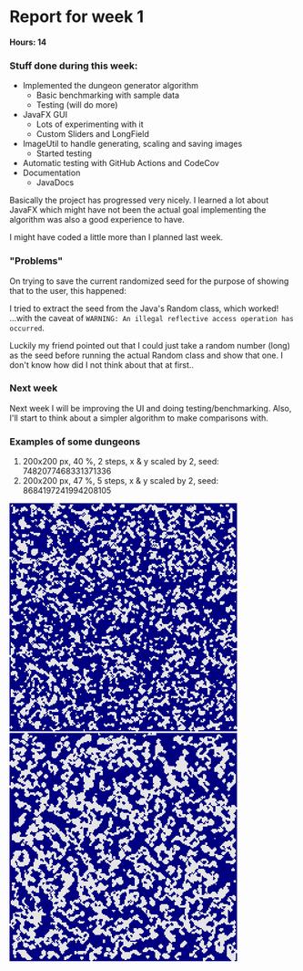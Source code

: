 # Report for week 1

**Hours: 14** 

### Stuff done during this week:

- Implemented the dungeon generator algorithm
  - Basic benchmarking with sample data
  - Testing (will do more)
- JavaFX GUI
  - Lots of experimenting with it
  - Custom Sliders and LongField
- ImageUtil to handle generating, scaling and saving images
  - Started testing
- Automatic testing with GitHub Actions and CodeCov
- Documentation
  - JavaDocs
    
Basically the project has progressed very nicely. I learned a lot about JavaFX which might have not been the actual goal implementing the algorithm was also a good experience to have. 

I might have coded a little more than I planned last week.

### "Problems"

On trying to save the current randomized seed for the purpose of showing that to the user, this happened: 

I tried to extract the seed from the Java's Random class, which worked! ...with the caveat of `WARNING: An illegal reflective access operation has occurred`. 

Luckily my friend pointed out that I could just take a random number (long) as the seed before running the actual Random class and show that one. I don't know how did I not think about that at first..

### Next week

Next week I will be improving the UI and doing testing/benchmarking. Also, I'll start to think about a simpler algorithm to make comparisons with.

### Examples of some dungeons

1. 200x200 px, 40 %, 2 steps, x & y scaled by 2, seed: 7482077468331371336
2. 200x200 px, 47 %, 5 steps, x & y scaled by 2, seed: 8684197241994208105

![preview of the application](../images/200x200_47%25_2steps_2x2scale_7482077468331371336.png)
![preview of the application](../images/200x200_40%25_5steps_2x2scale_8684197241994208105.png)